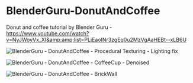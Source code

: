 # BlenderGuru-DonutAndCoffee
Donut and coffee tutorial by Blender Guru - https://www.youtube.com/watch?v=NyJWoyVx_XI&amp;amp;list=PLjEaoINr3zgEq0u2MzVgAaHEBt--xLB6U

![BlenderGuru - DonutAndCoffee - Procedural Texturing - Lighting fix](https://user-images.githubusercontent.com/49490973/139569345-c71bba87-a4a0-4d2a-86a1-069955f2a592.png)

![BlenderGuru - DonutAndCoffee - CoffeeCup - Denoised](https://user-images.githubusercontent.com/49490973/139569348-36cbda15-507d-42e9-8985-82c7a1492d0a.png)

![BlenderGuru - DonutAndCoffee - BrickWall](https://user-images.githubusercontent.com/49490973/140376482-6f6c6eee-51f6-48e4-976f-e872080ab44b.png)
